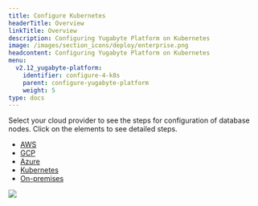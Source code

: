 ```yaml
---
title: Configure Kubernetes
headerTitle: Overview
linkTitle: Overview
description: Configuring Yugabyte Platform on Kubernetes
image: /images/section_icons/deploy/enterprise.png
headcontent: Configuring Yugabyte Platform on Kubernetes
menu:
  v2.12_yugabyte-platform:
    identifier: configure-4-k8s
    parent: configure-yugabyte-platform
    weight: 5
type: docs
---
```


Select your cloud provider to see the steps for configuration of database nodes. Click on the elements to see detailed steps.

<ul class="nav nav-tabs-alt nav-tabs-yb">

  <li>
    <a href="../aws" class="nav-link">
      <i class="fab fa-aws"></i>
      AWS
    </a>
  </li>

  <li>
    <a href="../gcp" class="nav-link">
      <i class="fab fa-google" aria-hidden="true"></i>
      GCP
    </a>
  </li>

  <li>
    <a href="../azure" class="nav-link">
      <i class="fab fa-windows" aria-hidden="true"></i>
      Azure
    </a>
  </li>

  <li>
    <a href="../kubernetes" class="nav-link active">
      <i class="fas fa-cubes" aria-hidden="true"></i>
      Kubernetes
    </a>
  </li>

  <li>
    <a href="../onprem" class="nav-link">
      <i class="fas fa-building"></i>
      On-premises
    </a>
  </li>

</ul>

<img src="/images/ee/flowchart/yb-configure-k8s.png" usemap="#image-map">

<map name="image-map">
    <area target="_blank" alt="Configure cloud provider" title="Configure cloud provider" href="/preview/yugabyte-platform/configure-yugabyte-platform/" coords="390,70,521,192" shape="rect">
    <area target="_blank" alt="create admin user" title="create admin user" href="/preview/yugabyte-platform/configure-yugabyte-platform/create-admin-user/" coords="286,259,617,319" shape="rect">
    <area target="_blank" alt="configure K8s provider" title="configure K8s provider" href="/preview/yugabyte-platform/configure-yugabyte-platform/set-up-cloud-provider/kubernetes/" coords="230,369,666,426" shape="rect">
    <area target="_blank" alt="K8s pre reqs" title="K8s pre reqs" href="/preview/yugabyte-platform/configure-yugabyte-platform/set-up-cloud-provider/kubernetes/#prerequisites" coords="225,475,679,613" shape="rect">
    <area target="_blank" alt="K8s cloud" title="K8s cloud" href="/preview/yugabyte-platform/configure-yugabyte-platform/set-up-cloud-provider/kubernetes/#configure-the-cloud-provider" coords="304,670,599,758" shape="rect">
</map>
